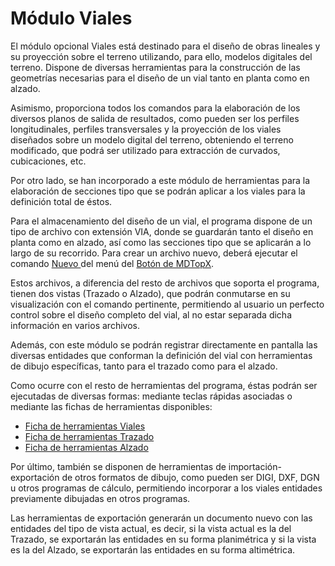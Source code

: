# Módulo Viales

El módulo opcional Viales está destinado para el diseño de obras lineales y su proyección sobre el terreno utilizando, para ello, modelos digitales del terreno. Dispone de diversas herramientas para la construcción de las geometrías necesarias para el diseño de un vial tanto en planta como en alzado.

Asimismo, proporciona todos los comandos para la elaboración de los diversos planos de salida de resultados, como pueden ser los perfiles longitudinales, perfiles transversales y la proyección de los viales diseñados sobre un modelo digital del terreno, obteniendo el terreno modificado, que podrá ser utilizado para extracción de curvados, cubicaciones, etc.

Por otro lado, se han incorporado a este módulo de herramientas para la elaboración de secciones tipo que se podrán aplicar a los viales para la definición total de éstos.

Para el almacenamiento del diseño de un vial, el programa dispone de un tipo de archivo con extensión VIA, donde se guardarán tanto el diseño en planta como en alzado, así como las secciones tipo que se aplicarán a lo largo de su recorrido. Para crear un archivo nuevo, deberá ejecutar el comando [Nuevo ](../operaciones-con-archivos/untitled-4.md)del menú del [Botón de MDTopX](../introduccion/untitled-10.md).

Estos archivos, a diferencia del resto de archivos que soporta el programa, tienen dos vistas \(Trazado o Alzado\), que podrán conmutarse en su visualización con el comando pertinente, permitiendo al usuario un perfecto control sobre el diseño completo del vial, al no estar separada dicha información en varios archivos.

Además, con este módulo se podrán registrar directamente en pantalla las diversas entidades que conforman la definición del vial con herramientas de dibujo específicas, tanto para el trazado como para el alzado.

Como ocurre con el resto de herramientas del programa, éstas podrán ser ejecutadas de diversas formas: mediante teclas rápidas asociadas o mediante las fichas de herramientas disponibles:

* [Ficha de herramientas Viales](../fichas-de-herramientas/untitled-256/)
* [Ficha de herramientas Trazado](../fichas-de-herramientas/untitled-255.md)
* [Ficha de herramientas Alzado](../fichas-de-herramientas/untitled-244.md)

Por último, también se disponen de herramientas de importación-exportación de otros formatos de dibujo, como pueden ser DIGI, DXF, DGN u otros programas de cálculo, permitiendo incorporar a los viales entidades previamente dibujadas en otros programas.

Las herramientas de exportación generarán un documento nuevo con las entidades del tipo de vista actual, es decir, si la vista actual es la del Trazado, se exportarán las entidades en su forma planimétrica y si la vista es la del Alzado, se exportarán las entidades en su forma altimétrica.

